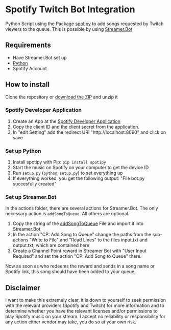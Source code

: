 # Spotify Twitch Bot Integration
Python Script using the Package [spotipy](https://github.com/plamere/spotipy) to add songs requested by Twitch viewers to the queue. This is possible by using  [Streamer.Bot](https://streamer.bot/)

## Requirements
- Have Streamer.Bot set up
- [Python](https://www.python.org/)
- Spotify Account

## How to install
Clone the repository or [download the ZIP](https://github.com/j0nas500/spotifyTwitchBot/archive/refs/heads/master.zip) and unzip it

### Spotify Developer Application
1. Create an App at the [Spotify Developer Application](https://developer.spotify.com/dashboard/login)
2. Copy the client ID and the client secret from the application.
3. In "edit Setting" add the redirect URI "http://localhost:8090" and click on save

### Set up Python
1. Install spotipy with Pip: `pip install spotipy`
2. Start the music on Spotify on your computer to get the device ID
3. Run `setup.py` (`python setup.py`) to set everything up
4. If everything worked, you get the following output: "File bot.py succesfully created"

### Set up Streamer.Bot
In the actions folder, there are several actions for Streamer.Bot. The only necessary action is `addSongToQueue`. All others are optional.

1. Copy the string of the [addSongToQueue](https://raw.githubusercontent.com/j0nas500/spotifyTwitchBot/master/actions/addSongToQueue/addSongToQueue?token=GHSAT0AAAAAABYHXQWEO3R726TZE6DTF4OYY2BRARQ) File and import it into Streamer.Bot
2. In the action "CP: Add Song to Queue" change the paths from the sub-actions "Write to File" and "Read Lines" to the files input.txt and output.txt, which are contained here
3. Create a Channel Point reward in Streamer Bot with "User Input Required" and set the action "CP: Add Song to Queue" there.

Now as soon as who redeems the reward and sends in a song name or Spotify link, this song should have been added to your queue. 


## Disclaimer
I want to make this extremely clear, it is down to yourself to seek permission with the relevant providers (Spotify and Twitch) for more information and to determine whether you have the relevant licenses and/or permissions to play Spotify music on your stream. I accept no reliability or responsibility for any action either vendor may take,  you do so at your own risk.